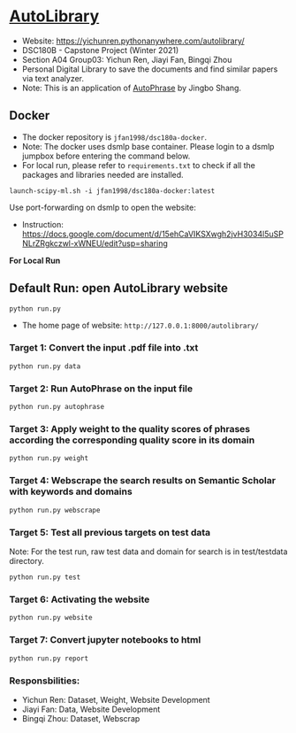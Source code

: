 # [AutoLibrary](https://yichunren.pythonanywhere.com/autolibrary/)
- Website: https://yichunren.pythonanywhere.com/autolibrary/
- DSC180B - Capstone Project (Winter 2021)
- Section A04 Group03: Yichun Ren, Jiayi Fan, Bingqi Zhou
- Personal Digital Library to save the documents and find similar papers via text analyzer.
- Note: This is an application of [AutoPhrase](https://github.com/shangjingbo1226/AutoPhrase) by Jingbo Shang.

## Docker
- The docker repository is `jfan1998/dsc180a-docker`.
- Note: The docker uses dsmlp base container. Please login to a dsmlp jumpbox before entering the command below.
- For local run, please refer to `requirements.txt` to check if all the packages and libraries needed are installed.
```
launch-scipy-ml.sh -i jfan1998/dsc180a-docker:latest
```
Use port-forwarding on dsmlp to open the website:
  - Instruction: https://docs.google.com/document/d/15ehCaVIKSXwgh2jvH3034l5uSPNLrZRgkczwl-xWNEU/edit?usp=sharing

**For Local Run**
## Default Run: open AutoLibrary website
```
python run.py
```
- The home page of website: `http://127.0.0.1:8000/autolibrary/`
### Target 1: Convert the input .pdf file into .txt
```
python run.py data
```
### Target 2: Run AutoPhrase on the input file
```
python run.py autophrase
```
### Target 3: Apply weight to the quality scores of phrases according the corresponding quality score in its domain
```
python run.py weight
```
### Target 4: Webscrape the search results on Semantic Scholar with keywords and domains
```
python run.py webscrape
```
### Target 5: Test all previous targets on test data
Note: For the test run, raw test data and domain for search is in test/testdata directory.
```
python run.py test
```
### Target 6: Activating the website
```
python run.py website
```
### Target 7: Convert jupyter notebooks to html
```
python run.py report
```

### Responsbilities: 
- Yichun Ren: Dataset, Weight, Website Development
- Jiayi Fan: Data, Website Development
- Bingqi Zhou: Dataset, Webscrap

